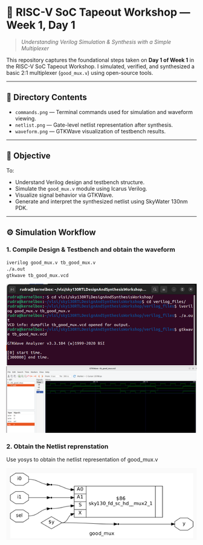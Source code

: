 # 🚀 RISC-V SoC Tapeout Workshop — Week 1, Day 1

> *Understanding Verilog Simulation & Synthesis with a Simple Multiplexer*

This repository captures the foundational steps taken on **Day 1 of Week 1** in the RISC-V SoC Tapeout Workshop. I simulated, verified, and synthesized a basic 2:1 multiplexer (`good_mux.v`) using open-source tools.

---

## 📁 Directory Contents

- `commands.png` — Terminal commands used for simulation and waveform viewing.
- `netlist.png` — Gate-level netlist representation after synthesis.
- `waveform.png` — GTKWave visualization of testbench results.

---

## 🎯 Objective

To:
- Understand Verilog design and testbench structure.
- Simulate the `good_mux.v` module using Icarus Verilog.
- Visualize signal behavior via GTKWave.
- Generate and interpret the synthesized netlist using SkyWater 130nm PDK.

---

## ⚙️ Simulation Workflow

### 1. Compile Design & Testbench and obtain the waveform

```bash
iverilog good_mux.v tb_good_mux.v
./a.out
gtkwave tb_good_mux.vcd
```
![Alt Text](./commands.png)
![Alt Text](./waveform.png)

### 2. Obtain the Netlist reprenstation 

Use yosys to obtain the netlist representation of good_mux.v

![netlist](./netlist.png)